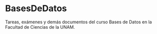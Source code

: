 # BasesDeDatos
Tareas, exámenes y demás documentos del curso Bases de Datos en la Facultad de Ciencias de la UNAM.
